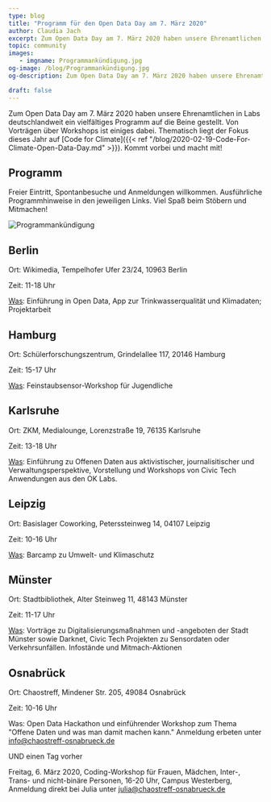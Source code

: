 ```yaml
---
type: blog
title: "Programm für den Open Data Day am 7. März 2020"
author: Claudia Jach
excerpt: Zum Open Data Day am 7. März 2020 haben unsere Ehrenamtlichen in Labs deutschlandweit ein vielfältiges Programm auf die Beine gestellt. Von Vorträgen über Workshops ist einiges dabei. Thematisch liegt der Fokus dieses Jahr auf "Code for Climate". Kommt vorbei und macht mit!
topic: community
images:
   - imgname: Programmankündigung.jpg
og-image: /blog/Programmankündigung.jpg
og-description: Zum Open Data Day am 7. März 2020 haben unsere Ehrenamtlichen in Labs deutschlandweit ein vielfältiges Programm auf die Beine gestellt. Von Vorträgen über Workshops ist einiges dabei.

draft: false
---
```

Zum Open Data Day am 7. März 2020 haben unsere Ehrenamtlichen in Labs deutschlandweit ein vielfältiges Programm auf die Beine gestellt. Von Vorträgen über Workshops ist einiges dabei. Thematisch liegt der Fokus dieses Jahr auf [Code for Climate]({{< ref "/blog/2020-02-19-Code-For-Climate-Open-Data-Day.md" >}}). Kommt vorbei und macht mit!

## Programm

Freier Eintritt, Spontanbesuche und Anmeldungen willkommen. Ausführliche Programmhinweise in den jeweiligen Links. Viel Spaß beim Stöbern und Mitmachen!

![Programmankündigung](/blog/Programmankündigung.jpg)

## Berlin

Ort: Wikimedia, Tempelhofer Ufer 23/24, 10963 Berlin

Zeit: 11-18 Uhr

[Was](https://www.meetup.com/de-DE/OK-Lab-Berlin/events/268782634/): Einführung in Open Data, App zur Trinkwasserqualität und Klimadaten; Projektarbeit 

## Hamburg

Ort: Schülerforschungszentrum, Grindelallee 117, 20146 Hamburg

Zeit: 15-17 Uhr 

[Was](https://sfz-hamburg.de/mitmachen/detail/64-feinstaubsensor-workshop.html): Feinstaubsensor-Workshop für Jugendliche

## Karlsruhe

Ort: ZKM, Medialounge, Lorenzstraße 19, 76135 Karlsruhe

Zeit: 13-18 Uhr

[Was](https://ok-lab-karlsruhe.de/projekte/odd/): Einführung zu Offenen Daten aus aktivistischer, journalisitischer und Verwaltungsperspektive, Vorstellung und Workshops von Civic Tech Anwendungen aus den OK Labs.

## Leipzig

Ort: Basislager Coworking, Peterssteinweg 14, 04107 Leipzig

Zeit: 10-16 Uhr

[Was](https://www.meetup.com/de-DE/OK-Lab-Leipzig/events/268832194/): Barcamp zu Umwelt- und Klimaschutz

## Münster

Ort: Stadtbibliothek, Alter Steinweg 11, 48143 Münster

Zeit: 11-17 Uhr

[Was](https://codeformuenster.org/opendataday/): Vorträge zu Digitalisierungsmaßnahmen und -angeboten der Stadt Münster sowie Darknet, Civic Tech Projekten zu Sensordaten oder Verkehrsunfällen. Infostände und Mitmach-Aktionen

## Osnabrück

Ort: Chaostreff, Mindener Str. 205, 49084 Osnabrück

Zeit: 10-16 Uhr

Was: Open Data Hackathon und einführender Workshop zum Thema "Offene Daten und was man damit machen kann." Anmeldung erbeten unter info@chaostreff-osnabrueck.de

UND einen Tag vorher

Freitag, 6. März 2020, Coding-Workshop für Frauen, Mädchen, Inter-, Trans- und nicht-binäre Personen, 16-20 Uhr, Campus Westerberg, Anmeldung direkt bei Julia unter julia@chaostreff-osnabrueck.de
